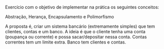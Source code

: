 Exercício com o objetivo de implementar na prática os seguintes conceitos:

Abstração, Herança, Encapsulamento e Polimorfismo

A proposta é, criar um sistema bancário (extremamente simples) que tem clientes, contas e
um banco. A ideia é que o cliente tenha uma conta (poupança ou corrente) e possa
sacar/depositar nessa conta. Contas correntes tem um limite extra. Banco
tem clientes e contas.
